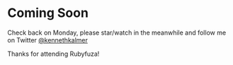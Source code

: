 # Coming Soon

Check back on Monday, please star/watch in the meanwhile and follow me on Twitter [@kennethkalmer](http://twitter.com/kennethkalmer)

Thanks for attending Rubyfuza!
